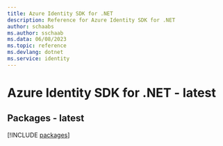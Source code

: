 ```yaml
---
title: Azure Identity SDK for .NET
description: Reference for Azure Identity SDK for .NET
author: schaabs
ms.author: sschaab
ms.data: 06/08/2023
ms.topic: reference
ms.devlang: dotnet
ms.service: identity
---
```

# Azure Identity SDK for .NET - latest
## Packages - latest
[!INCLUDE [packages](identity-index.md)]